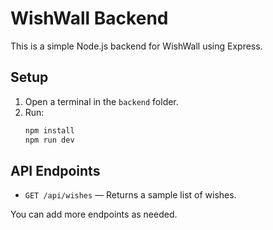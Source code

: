 # WishWall Backend

This is a simple Node.js backend for WishWall using Express.

## Setup

1. Open a terminal in the `backend` folder.
2. Run:
   ```powershell
   npm install
   npm run dev
   ```

## API Endpoints

- `GET /api/wishes` — Returns a sample list of wishes.

You can add more endpoints as needed.
